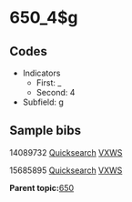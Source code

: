 # 650\_4$g

## Codes

-   Indicators
    -   First: \_
    -   Second: 4
-   Subfield: g

## Sample bibs

14089732 [Quicksearch](https://search.library.yale.edu/catalog/14089732) [VXWS](http://prodorbis.library.yale.edu:7014/vxws/GetHoldingsService?bibId=14089732)

15685895 [Quicksearch](https://search.library.yale.edu/catalog/15685895) [VXWS](http://prodorbis.library.yale.edu:7014/vxws/GetHoldingsService?bibId=15685895)

**Parent topic:**[650](../../tags/650/650.md)

